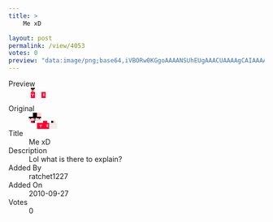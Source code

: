 ```yaml
---
title: >
    Me xD

layout: post
permalink: /view/4053
votes: 0
preview: "data:image/png;base64,iVBORw0KGgoAAAANSUhEUgAAACUAAAAgCAIAAAAaMSbnAAAABnRSTlMA/wD/AP5AXyvrAAAAx0lEQVRIie2VbQ6CMAyGV+MBxKPIruCpvUL1KIMTWH8sIHVtGLJignt/EGBv94x+BCB6ukEABydp6lkpGWAnxiPEj2VCTF8W40VAO7kWJMk8awHrhftDdrWXUryjcATv441FPgWeBWYUhBDGh+Z8FU1duL09zYktdf2i8J/O3wYS6ldANHQA+Dke8WZJAnKlBCa86CP8nhQVz51sYlM/8NnfV0SkTrANT6+Fks+VxdO193nn/yMHio0yd5sN33s+K6/yKu9/eC/OyjyZHPWwFAAAAABJRU5ErkJggg=="
---
```

<dl class="side-by-side">
<dt>Preview</dt>
<dd>
    <img class="preview" src="data:image/png;base64,iVBORw0KGgoAAAANSUhEUgAAACUAAAAgCAIAAAAaMSbnAAAABnRSTlMA/wD/AP5AXyvrAAAAx0lEQVRIie2VbQ6CMAyGV+MBxKPIruCpvUL1KIMTWH8sIHVtGLJignt/EGBv94x+BCB6ukEABydp6lkpGWAnxiPEj2VCTF8W40VAO7kWJMk8awHrhftDdrWXUryjcATv441FPgWeBWYUhBDGh+Z8FU1duL09zYktdf2i8J/O3wYS6ldANHQA+Dke8WZJAnKlBCa86CP8nhQVz51sYlM/8NnfV0SkTrANT6+Fks+VxdO193nn/yMHio0yd5sN33s+K6/yKu9/eC/OyjyZHPWwFAAAAABJRU5ErkJggg==">
</dd>
<dt>Original</dt>
<dd>
    <img class="preview" src="data:image/png;base64,iVBORw0KGgoAAAANSUhEUgAAAEAAAAAgCAYAAACinX6EAAAArElEQVR42u3WwQ2AIAwF0O7E/hswCyvUxHBQUmgKYtLym/SkAr58RCK9eNSc87ApQAEAAAAAAAAAEBiANzcA3Ed8FH33AM1+7e7lVK8lZd+3YwDAE8CODgNgOfqQAM8/QkyJn239qrNWzfjCfKZT63PwzqLOBbgneUOcBxA6AbxaygutdillqQEAAE8Awrg+AWahhPt8J8CakDAJmAUQnkMCjkwAjkEAAOAvgAv3N7xTopgbYAAAAABJRU5ErkJggg==">
</dd>
<dt>Title</dt>
<dd>Me xD</dd>
<dt>Description</dt>
<dd>Lol what is there to explain?</dd>
<dt>Added By</dt>
<dd>ratchet1227</dd>
<dt>Added On</dt>
<dd>2010-09-27</dd>
<dt>Votes</dt>
<dd>0</dd>
</dl>
